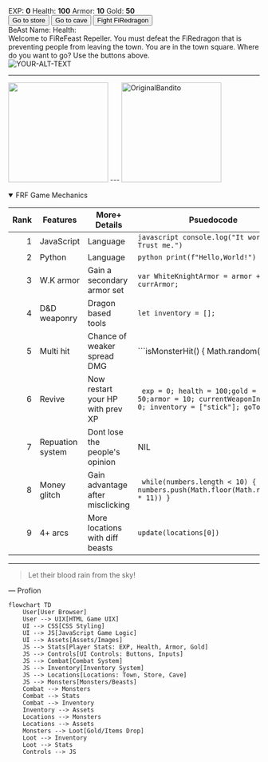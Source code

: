 <!DOCTYPE html>
<html lang="en">
<head>
    <meta charset="UTF-8" >
    <link rel="stylesheet" src="styles.css">
    <title>RPG - FiReFeast Game</title>
</head>
<body>
    <div id="game">
        <!-- Interface for the BeAst interactions -->
      <div id="stats"> <span class="stat">EXP: <strong><span id="expText">0</span></strong></span> 
        <span class="stat">Health: <strong><span id="healthText">100</span></strong></span> 
        <span class="stat">Armor: <strong><span id="armorText">10</span></strong></span>
        <span class="stat">Gold: <strong><span id="goldText">50</span></strong></span></span>
    </div>
      <div id="controls">
        <button id="button1">Go to store</button>
        <button id="button2">Go to cave</button>
        <button id="button3">Fight FiRedragon</button>
    </div>
      <div id="BeAstStats"> 
        <span class="stat">BeAst Name: <strong><span id="monsterName"></span></strong></span>
        <span class="stat">Health: <strong><span id="monsterHealth"></span></strong></span>
    </div>
      <div id="text">
        Welcome to FiReFeast Repeller. You must defeat the FiRedragon that is preventing people from leaving the town. You are in the town square. Where do you want to go? Use the buttons above.
      </div>
    </div>
    <script src="script.js"></script>
</body>
</html>

<picture>
 <source media="(prefers-color-scheme: dark)" srcset="YOUR-DARKMODE-IMAGE">
 <source media="(prefers-color-scheme: light)" srcset="YOUR-LIGHTMODE-IMAGE">
 <img alt="YOUR-ALT-TEXT" src="YOUR-DEFAULT-IMAGE">
</picture>

--- 
<img src=https://github.com/user-attachments/assets/2047d8af-207f-482b-9435-2fc9202f1f2d style='width: 200px;' /> --- <img alt='OriginalBandito' src=https://github.com/user-attachments/assets/578eed73-4eaf-438e-ad9a-c745b6bef3da style='width: 200px;' />




<details open>
<summary>FRF Game Mechanics</summary>

| Rank | Features  |More+ Details |Psuedocode |
|-----:|-----------|-----------|-----------|
|     1| JavaScript| Language        | ```javascript console.log("It works! Trust me.")``` |
|     2| Python    | Language        |     ```python print(f"Hello,World!")```              |
|     3| W.K armor      |  Gain a secondary armor set  | ```var WhiteKnightArmor = armor + currArmor;```       |
|     4| D&D weaponry       |  Dragon based tools  |  ```let inventory = [];```   |
|     5| Multi hit       | Chance of weaker spread DMG      |  ```isMonsterHit() { Math.random() > .2 || health < 20; } ```  |
|     6| Revive       |  Now restart your HP with prev XP         | ``` exp = 0; health = 100;gold = 50;armor = 10; currentWeaponIndex = 0; inventory = ["stick"]; goTown()}``` |  
|     7| Repuation system  | Dont lose the people's opinion   |  NIL   |
|     8| Money glitch       |  Gain advantage after misclicking   | ``` while(numbers.length < 10) { numbers.push(Math.floor(Math.random() * 11)) }```  |
|     9| 4+ arcs       |  More locations with diff beasts        |  ```update(locations[0])``` |

</details>

---
> Let their blood rain from the sky!

— Profion 
```mermaid
flowchart TD
    User[User Browser]
    User --> UIX[HTML Game UIX]
    UI --> CSS[CSS Styling]
    UI --> JS[JavaScript Game Logic]
    UI --> Assets[Assets/Images]
    JS --> Stats[Player Stats: EXP, Health, Armor, Gold]
    JS --> Controls[UI Controls: Buttons, Inputs]
    JS --> Combat[Combat System]
    JS --> Inventory[Inventory System]
    JS --> Locations[Locations: Town, Store, Cave]
    JS --> Monsters[Monsters/Beasts]
    Combat --> Monsters
    Combat --> Stats
    Combat --> Inventory
    Inventory --> Assets
    Locations --> Monsters
    Locations --> Assets
    Monsters --> Loot[Gold/Items Drop]
    Loot --> Inventory
    Loot --> Stats
    Controls --> JS
```
